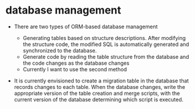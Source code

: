 # database management

* There are two types of ORM-based database management
  * Generating tables based on structure descriptions. After modifying the structure code, the modified SQL is automatically generated and synchronized to the database.
  * Generate code by reading the table structure from the database and the code changes as the database changes
  * Currently I want to use the second method

* It is currently envisioned to create a migration table in the database that records changes to each table. When the database changes, write the appropriate version of the table creation and merge scripts, with the current version of the database determining which script is executed.
